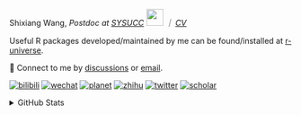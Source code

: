 
<p>Shixiang Wang, <em>Postdoc at <a href="https://sysucc.org.cn/">SYSUCC</a> <img src="https://media.giphy.com/media/WUlplcMpOCEmTGBtBW/giphy.gif" width="30">  ｜ <a href="https://shixiangwang.github.io/cv-shixiang/">CV</a>
</em></p>

Useful R packages developed/maintained by me can be found/installed at [r-universe](https://shixiangwang.r-universe.dev/).

💬 Connect to me by
[discussions](https://github.com/ShixiangWang/self-study/discussions) or [email](mailto:shixiang1994wang@gmail.com). 

[![bilibili](https://img.shields.io/badge/王诗翔-B站-yellow)](https://space.bilibili.com/11553374) [![wechat](https://img.shields.io/badge/王诗翔-微信公众号-important)](https://shixiangwang.github.io/home/logo/qrcode.jpg) [![planet](https://img.shields.io/badge/王诗翔-知识星球-blueviolet)](https://t.zsxq.com/rBqbIei)  [![zhihu](https://img.shields.io/badge/王诗翔-知乎-blue)](https://www.zhihu.com/people/shixiangwang) [![twitter](https://img.shields.io/badge/WangShxiang-twitter-ff69b4)](https://twitter.com/WangShxiang) [![scholar](https://img.shields.io/badge/ShixiangWang-Scholar-00ffff)](https://scholar.google.com/citations?user=FvNp0NkAAAAJ) 

<details>
 
<summary>GitHub Stats</summary>


<!--START_SECTION:waka-->
**🐱 My GitHub Data** 

> 📦 5.0 MB Used in GitHub's Storage 
 > 
> 🏆 626 Contributions in the Year 2024
 > 
> 🚫 Not Opted to Hire
 > 
> 📜 92 Public Repositories 
 > 
> 🔑 30 Private Repositories 
 > 
**I'm an Early 🐤** 

```text
🌞 Morning                2161 commits        ████░░░░░░░░░░░░░░░░░░░░░   15.84 % 
🌆 Daytime                5580 commits        ██████████░░░░░░░░░░░░░░░   40.91 % 
🌃 Evening                5029 commits        █████████░░░░░░░░░░░░░░░░   36.87 % 
🌙 Night                  871 commits         ██░░░░░░░░░░░░░░░░░░░░░░░   06.39 % 
```
📅 **I'm Most Productive on Wednesday** 

```text
Monday                   2083 commits        ████░░░░░░░░░░░░░░░░░░░░░   15.27 % 
Tuesday                  2437 commits        ████░░░░░░░░░░░░░░░░░░░░░   17.87 % 
Wednesday                2514 commits        █████░░░░░░░░░░░░░░░░░░░░   18.43 % 
Thursday                 2049 commits        ████░░░░░░░░░░░░░░░░░░░░░   15.02 % 
Friday                   2258 commits        ████░░░░░░░░░░░░░░░░░░░░░   16.55 % 
Saturday                 996 commits         ██░░░░░░░░░░░░░░░░░░░░░░░   07.30 % 
Sunday                   1304 commits        ██░░░░░░░░░░░░░░░░░░░░░░░   09.56 % 
```


**I Mostly Code in R** 

```text
R                        86 repos            █████████████░░░░░░░░░░░░   53.75 % 
Shell                    11 repos            ██░░░░░░░░░░░░░░░░░░░░░░░   06.88 % 
JavaScript               7 repos             █░░░░░░░░░░░░░░░░░░░░░░░░   04.38 % 
Jupyter Notebook         5 repos             █░░░░░░░░░░░░░░░░░░░░░░░░   03.12 % 
Rust                     4 repos             █░░░░░░░░░░░░░░░░░░░░░░░░   02.50 % 
```




 Last Updated on 02/06/2024 18:49:31 UTC
<!--END_SECTION:waka-->

> These Readme stats are generated using github action [awesome-readme-stats](https://github.com/anmol098/waka-readme-stats)

-----

**NOTE: Top languages does not indicate my skill level or anything like that. It is just a metric of which languages have been hosted by me on GitHub based on the usage across repositories.**

</details>
